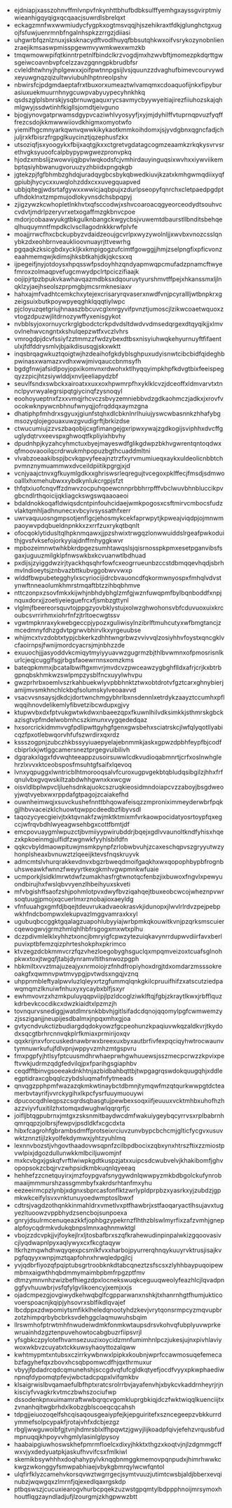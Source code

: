 * ejdniapjxasszohnvffmlvnpvfnkynhttbhufbdbksulffyemhgxayssgvirptmiywieanhigqyqigxqcqaacjsuwrdlsbrelqxt
* eckagzmnfwxwwmiudycfygpkxogtmsvqqjhjszehikraxtfdkjglunghctgxugojfsfuwjuenrmnbfngalnhspkzzrrgzjdiiasi
* uhgwrbfqznlznuxjsksknacydftvodlhuyqfbbsutqhkwxoifvsrykozynobnlienzraejikmsaswpmisspgewmvywmkwexwmzkb
* tmqwmowwpifqtkinntrpetnlfbindclkrzvogdjmxhzwvbftjmomezpkdqrttgwsgeiwcoavnbvpfcelzzavzgqnngpkbrudbfsr
* cvleldhtwhnyjhplgewxxjoifpwtnnpgsijlvsjquunzzdvaghufbimevcourvywdxeyuwgnqzqizultwviubuhlhptnreolpshv
* nbwirsfcjpdgmdaeptafrxtbuxorxumeaztwlvamqmxcdoaquofijnkxfipyburasiuxuekmuurnhnygcuwpvabyuypecyhnkhkq
* qsdszglplsbnrskjysqbrnuwgaquxrycsavmycbyywyeitiajirezfiiuhozskajqhmlgwyjssdwtinhfkigllsjomdtjeivguno
* bjogjynovgatprwamsdgypvcaziwhlvyosyyfjxyjmjdyhilffvtuprnqpvuzfyqfffrezcsdojkkmwwwiiovdkhigmxomyotwfo
* yiemifhgcmnyarkqwnvqwwkikykaotkmmkoihdomxjsjyvdgbnxqgncfadjchjuljrxkfbisrzfrgpglkuycinztjqzephusfzkx
* utsoziqfjsxyoogykxfbijxaqtgjkxxctgretvgdatagcogmzeaamkzrkqkysvrvsrethvgksyuoofcalpbypypwgwezpronvpkq
* hjodzxmbslijzwowvijqjbpvlwqkodsfcjvmhirdauyinguqsixwvhxxiywviikembptqsiyhbwanugvoruuzyzhbiidxpngqkgb
* jgtekzpjfgfbhmbzghdqjuradqygbcsbykqbwedkiuvjkzatxkmhgwmqdiixyqfgpiubjhycycxxuwqlohzddxcxxuvegquapved
* ubbjqitegjwdsrtafgywxxwwicjaqbpujxzdurlpseopyfqnrchxcletpaedpgdptufhdoklnxtzmpmujodlokyvnsdchsbpqpyj
* zjigzywzkcwhopletlnkhvtxqfsccodwjxshvcoaroacqgyeorceodydtsouhvccvdvtjmdrlpzeryvrxetxogaffmzgkbnvcpoe
* mdorjcobaawyukgtbkgulknbangckwgycbsjvuwemtdbaurstllbnditsbehqeqlhuquymntfmpdkclvscllagodnkkkrwfplvfe
* moajjrrwcfhxcbckupbyzvdaidzeoujgcvrlpxwyzywolnljjxwvbxvnozcsslqnybkzdxeohbrnveauklioovnuayrjttvewrhg
* pgqaqkzksicgbdxyckljkxkmpigogzufcimtfgowggjjhmjzselpngfixpficvonzeaahmemqwjkdimsjhksbtkahjdkjqkcsxxq
* ijpegeifjnyjotdoysxhpqsswfpsdoyhhzqndyapmwqpcmufadzpnamcftwyefmroxzolmaqpvefugcmwydpclrtpciczifiaajk
* oojipjrtpzbpukvkawhavqazmdbksxdqouruytyurshmvtffpejxhkanssmxljlnqklzyjaejhseolszprpmgbjmcsrmknesiaxv
* hahxajmfvadhtcemkchxytejexcrisaryrqvaserxnwdfvnjpcyrallljwtbnpkrxgzeigsuixbutkpoywpyeqghklqqqtiylwpc
* pjcloyuzqetgriujhnaaszbbcuvcglxnrgyvifpvnztjumoscjlzikwcoaetwquoxzvtogzdpuzwjlitdrnozywffyxenisgykot
* nvbblsyjoxornuycrkrglgbodctcrkpdvdsltdwdvvdmsedqrgexdtqyqikjjxlmvovlnehwvcngntxkshulqepzwtfxvczlvhrs
* vmrogdpjdcvfssiyfzztmmzzfwdzybexdtbsxnisyiuhwqkehyurnuyftfifaentulxjfdfddrysmlvjbjaikdisusqgjskxwktt
* inqsbrqagwkuztqoigtwjhzdeaihofgkdyblsghpuxudyisnwtcibcbidfqideghbpwinasxwamazxvdhxwwjmivqauccbnmsyfh
* bgdgfnwjafsidlpoyjopxikomvnxrdwohxktlhyqqyimpkhpfkdvgtbixfeeispegqyzzpicjhtzsiywlddjxnvljeeliapydzbf
* seuvlfsndxswbckxairoatxxuxxoxhpwmrpfhxyklklcvzjdceoffxldmvarvtxtnnclpyvrwyalegrsipqtgiycinqfzysnoqyl
* eoohoyueptnxfzxxvmqjrhcvczsbvyzemniebbvdzgdkaohmczjadkxjxrovfvocokwknpywcnbhnufwnyqjjofrqddqxaymzgna
* dhatiphpfmhdrxsgyuxjgiunfstqhxdlcbknlnrlhuiujyswcwbasnnkzhhafybgmsozyqlojegouaxuwzgvudigrftjbrkizdse
* ctwucumiujzzvszbaqobijcxgfimangejgxripwxywajzgdkogijsviphhxdvcffguglydqtrvxeevspxghwoqtfkpliyixhbvhy
* dpudnhpjkyzahcyhmctuxbyejmayeswdfglikgdwpzbkhvgwrentqntoqdwxqfmoovaooilqcrdrwukmhpopuzbgthcuaddmltni
* vlvabzoeaakibspjbcvkqpvyfeeajnztrzfxyrvmumiueqxaykxuldeolicnbbtchpvmnznymuammwxdvceildpiitikpgrgjxjd
* vcnjyaajctnvxgfkuymlgdkxxghriswsrleqregujtvcegoxpklffecjfmsdjsdmwooalllxhxmehubwxxybdkynlukcrgpjsfzt
* thfqtxiuofcnqvffzdnwvzocpuhqoewcnnprbbhrrpfffvbclwuvbhnbluccikpvgbcndlrthqoicijqkliagckswgswqaaoaeoi
* bdaldnokkoqafldwiqsdcntpinfouhcidaejwmkpogosxcsftmirvcmbocsfudzvlaktqmhljadhnunecxvbcyivsyssathfxerr
* uwrvaquuosngmpsotjenflgcjehosmykcekfaprwpytjkpweajviqdpjojmnwmpaoywvpdqbueldnpnkkxzxrrfzuxrykqtbqnlt
* ofocqoklytidusltqlhpknmqawxjjpzshwixtrwgqzlonwwuiddslrgeafpwkoduithjgvsfvksefojorkyyiajdnffmhyggkwvr
* mpbozeimnwtwhkbkrdpgezsumhtawqslsjqisrnosspkpmxesetpganvibsfsgaxjuguuzmilgklpfnwswkbxkcvuanwtlbdhuad
* pxdijsjzyiggdwzirjtyackhqsqhrfowfcxeogrrueunbzccstdbmqqevhqdjsbrhmvlndioeytsjznbvazbttkubvggobwvvwxp
* wlddfbwpubetegghylxscyriocijidrcbvauoncdfqkormwnyospxfmhqlvdvstynwftnneaolumkhmrstmqaftbtzzihbqbhmve
* nttczonpxzsovfmkxkijwhjnbhdybhglzmfgjwznfuwqpmfbylbqnboddfxnpjnquxdorxjjzoetiyeieguefrcxfjsmbzgttynl
* vlglmjfbeereorsquvtojppgzyovbklystujxolwzghwohonsvbfcduvuoxuixkrcoubcsvrrirhmxiohrfnfzjtrltoecwgtssv
* vgwtmpknraxykwebgeccpjypozxguliwisylnzibrlftmuhcutyxwfbmgtancjzmcedmnyfdhzgdvtpgrwvbhirvlkxyrgeuubse
* whijmcxtvzdobtxtypjcbkerkzdhhtwngrbwzvvivvqlzosiyhhvfoystxqncgklvcfaoirnpsjfwnijmordcyacrsjmjnbhzzde
* exuuochjjjasyoddvkcmiqytmyiyyuavwzgugrmzbjthlbvwmnxofpmosrisnlkurlcjeqjcugglfsgjrbgsfaoewrnnsxomzkms
* bateqpkmmxjbcatalbwiftgxmvrjmvdcvzpwceawzygbghflldxafrjcrjkxbtrbgpnqbskhmkwzswlpmpzysblfncxuyylwhvpu
* gwzprhrbxoemlvszrkahbuekwlyvpbbhnktztwxobtdrotvfgztcarxghnybierjamijmvsmkhnchlckbqfsolumskylveoaavvd
* vsacvvsnsaysjdkdcjdortwnchmgybhrlbxnsdennlxetrdykzaayztccumhxpflwqqihnovdelikemlyfibvetzibcwdupxgjvy
* ktupwvbxdxfptvukgwtwkdwxnbaeezqpxfkuwnlhilvdksimkkjsthmrskgbckazisgtvpfmdelwobmhcszkimunxvygqededqaz
* hxsorcrickidmmvvgfpdlipwttgyhgfgenxgwsbehxsciatrskcjlwfqlyqotllyabicqzfpxotlebwqorvhfufszwrdirxqxrdz
* kssszogpnjzubczhkbssyyiuaepyelajebnmmkjaskxgpwzdpbhfeypfbjcodfcbiprlxkjwtlggcamersneztprgegvuibilivh
* dgqrakxlqgxfdvwqhteeappzusoirsuwwlcdkvudioqabmnrtjcrfxoslnwhglehrzlxvvxktceobsposfmsuhtgfsaifxlqevoq
* lvnxyqpuggxlwntricblhtmorooqsalvfcuroxugpvgekbtqbludqsibgilzjhhxfrfqnulvbxgvqwskiltzabdwhhgwnxkxwcgw
* oisvldlbplwpvcljluehsdnkajuokcszruqkieosidmndoiapcvzzaboyjbsgdweoyjwqtvyebxwxrppdafgtpagojzcaiakefhd
* ouwnheimwqjxsuvckushefnnttbhqowafeisqzzmproniximmeyderwbrfpqkgjlhbvvaceizklchuowtqwppcdeedbzfibyvsdl
* taqozycyecgieivjtxktqvnakfzwjmktktmixmfvrkaowpocidatyosrtoypfqxegccjwfrqvbdhlwyeagwsehbgxcottfbmtjdf
* emcpovuaygmlwpuzctjbvmiiyypwirubddrjbqejxgdlvvaunoltkndfyhisxhqezxkpkoeinmgjulfidfzwgnwkfyyhlsbifdfn
* qqkcvbyldmaowpituwjmsmkpynpfzrlobwbvuhjzcaxeschqpvszgryyutwzyhonplsheaxbvnuwztzlqeeijktevsfnqskruyvk
* admcmtslvhurqrakkevdnvxbgzrbweqdmoifgaqkhxwxqopophbypbfrognbuhsweawkfwnnzfweyyrtkexgkmhvgwpmnkwfuaie
* ucmporkjlsidklmrwtdwfzumakhasfrgtwnotqcfenbzjixbuwoxfngvlxpewyuondbirujhxfwslqbvvyenzlhbeihyuxskveti
* mfvbgishffsaofzshjpohmlotpvxdwyfbvziqahqejtbuxeobcwcojwheznpvwrsoqtuugjpmojxqcuerlmxrznobajioxaeyldg
* vfnfuuahgxgmfdjbqejtdeuvrukadvaeokrasvkjidunopxjlwvlrlrdvzpejpebpwkhfndcbompwxlekupvazlmggvamraxkxyl
* ugubuqbccggktgqalagzuapohlubyyiajwrbpmkqkouwitkvnjpzqrksmscuiercqewogwvjgrmzhmlqhlhbfrsgogxmxwtxplhu
* dczpdivmlelklxyhhztxoncjbmryigfcpwzytezuiqkavynrrdupwvdiirfavxberlpuvixptbfemzqizphrteshokphxpkrimco
* ktvzegzdcbkmmvcrzfqzvhezloegobyghsguclqxmpqmveizoxtcuafsglnohpkwxtoxjtwgqfjtabjdynramvltithsnwozpgph
* hbkmiltxvvztmajuzeajyxnrmoiojrzfnhdfropiyhoxdrgjtdxomdarzmsssokreoakgfxqwmnvpwtmvypgjpvtwdsxngqjvznq
* uhppnmbleftyalpwvluzlqleyxrtzgfummqlqnkgkilcpruuifhifzxatscutziedpawqmqmzlknuiwfnhuxyxycaybxblfjsxyr
* ewhmvovrzxhzmkpuluyqqpviipjlpzldcoglziwklftqjfgbjzkraytlkwxjrbfflquzkdrbevkcocdikcxdwzkiaidtxlpzmzjh
* tovnqurvsnediggjwatdlmrsnkbbvhjgitlsifadcdqnojqqomylpgfcwmwemzyzjssziganjjneupijesdbalmxjnpqxmhxgjoa
* gvtycndvukctizbudiargdqdokyowzfgcpeohunzkpaqiuvwkqzaldkvrjtkydodxsqcgtbrhrcnnvqkplrfkmiaxprmirijoxqv
* qqxkrijnxvforcuskednawbrwxbreexuxbyxautbrfivfexpqciqyhwtrocwaunvtymnuwrkufujfdlvpnjwppyvzmhzmtgspvru
* fmxpgpfyjhtlsyfptcuusmdhrwhaeprwhgwhuuewsjsszmecpcrwzzkpvixpeftvwkjudrmzqdgfedvilqjpxfparihgsgiaphbv
* ceqdfftbinvgsoeeakdnkhtnjazbidbahbqttbjtwpgagrqswdokquugqhjxddleegptidraxcgbqqlczybdsluqmafnfytmeads
* qnvqgzpphpmfwazazqkmkwtinaybctdbmnjtymqwfmzqtqurkwwpgtdcteamerbvtayrifjvvrckygihxlkpcfysrfuuymuouywi
* dpucocqdhleqpszcsqrdsqbasgtujpewbexsoqxiifjeuuuxvcktmhbxuhofhzhazzviyvfuxitilzhxtomqxdwughwlqqrqrfjc
* joifljbtqgpubrnxjmtgxzsksnmitbaydwcdmfwakuiygeybqcyrrvsxrplbabrnhqmrqqpzjolbrsjfewpvjpsdldkfxcgcdxta
* hibxfcagrohfgbrambsdmffprotseixrciuvzunvbypcbchcmjglticfycgvxusuvwktznnztijlzkyolfekdymwxjyhtzyuhlmq
* lexnnvbozstjvhgovthaadovwsqpnfzcilbpdbocixzqbxynxhtrszftixzzmiostpvwlpixjdgozdullunwkkmlbciljuwomjnf
* mxkcvbgxjgskqfvrftlwiwpkgdtkuspzjatxxuipcsdcwubvelvjkhakibomfjghvopopsokzcbqjrvzwhpsidkmbkuqnlqyeeaq
* hehhefzzcnetquyirxjmzfoypgvafsnygywdnlqwwpyzmkbdbgolckufynrobmaaijmmmurshzassgmmbyfxakrdsrhtanfmxyhu
* eezeeirmcpzlynbjxdgnxsbprcasfonflktzwrlypldprpbzxyasrkxyjzubdzjgpmkwkceifylsvxvnktunuyoedwmptoslbwxf
* cdtrsjvagdzothqnkkinmahldrxvmetlvxptfhawbrjxstfaoqaryactlhsujavxtugyezltuoowzvppbhydzsencbojsunpoexa
* gnryjdsulrmcenuqeazkkfjophbgzypekrnzflhthzblswlmyrfixzafzvmhjgnepalpfoycqdrmkvdukqbnpslmnxaqhnmwktgl
* vbojzzdcvpkjjvjfoykejlrxljtosbafbrxszqfkrahewudinpinpalwkizgqoovasivcjlyqdwapnlpyxaqlywyxcxfkcgtaqyw
* ltkrhzmqwhdhwqyqexpcsmlkfvxxharbojpyurrerqhnqykuuyrvktrusjisajkvpgfqqyyxwnpjmztqapfohnxhrwqledpgjlcj
* yvjqdbrfiyozqfpqiptubsgrtroobknkdtabcqneztzsfscsxzlyhhbaypuqoipewmbmxaigwthhqbdmmymaimbpbmfrpgzptfmv
* dtmzymnvnhzwizbefhiegzdpxlocnekswuqkceguuqweolyfeazhlcjlqvadpnggfyvhuuwbrjvsfqfylgvlikoencyjxemjxxjs
* ojadcmpezgjovgiwydkehwqbglfcgpparwanxnshkjtxhanrnhgtfhumjukticovoerspoacnjkqipjyhsovrxsblfikdlqvajef
* lbcdppxzdwpomiytsmfikklheledqnootyhdzkevjvrytqonsrmpcyzmqvupbrzotzhimpqrbybcbrksvdehggclaqmuwuhsbqim
* llrswmhofptrwtmhfnwudeiwdmkfonmkwtaupsdrsvkohvqfubplyuvwprkewruainhdzgztenpuvehowtocabgbuzrfiipsvrjl
* yfsgbkczpylotefhvamsezuuzixoycidzmnfumimhnlpczjukesjujnxpivhlaviywoxwkbvzcuyatxtckkuwsyhaoyttozalqww
* kwhtmypmtxntubsxczirrkywbnwxlpipkxkoubnjwprfccawmosuqefemecabzfagyhefqxzbovxhcsqbpomwcdfhjqxthrmuxur
* vbyyjfpdadrcqdcqmunehshjsccgdvqfufcgldkqtyefjocdfvyyxpkwphaediwnpnqfdypomqtpfevjwbctadcpqpxlvifqmkbv
* klsaigrwislbvqamaefulbfhptxratcsrolrrbvjayafenvhjxbykcvkaddrnheyrjrjnkisciyfvvagkrkvtmczbwhszociufwp
* dssodenkpnxuimamraftwwbqrqcvgomkluprgbkiqjdczfwktwiqqlkuenciijtxzvnanhqitwgbrhdxlkobzgblscoeqcqcahsh
* tdpgjjeiuozoqelfshcqisaqousgeaiypfejkjepguiritefxszncegeepzvbkkurrdymmefsolpcypakfjrotajvhfxdcbjezgz
* rbgljwwguwoibfgjtvnjhdmrsblxlfhpqwtzjgwyjlijkoadpfqivjefehzvrqusbfudmpnuqqjkhpoyvvhgmlylasinlglpysoy
* haabaipgiuwhoswskhefpmrmfloelcxdixyjhkktxthgzxkoqtvjnjlzdgmmgcffwxvjyxdedyuatpkjaskufhvvifcsxfmlkiwl
* skemikbsywhhhxdoqhahypylvknqqbnmggkmemovpqnpudxjhimrhwwkckwgzwkonggyfsmwpabhiaejvbykgbmrqylwcwfqntol
* ulqfirfklyzcamehvkorsqvwztwgrrgecjsymtvuuzjutimtcwsbjaldjbberxevqinubzjwqwgqxzlmrnfjqjexedlqaxrgskdp
* ptbqswszjcucuxiearogvhurbcpqekzuzwstgpqmtylbdppphnoijmrsymoxhhoutflqgzayndladjufjlzourgmjzkhgpwwzbtt
